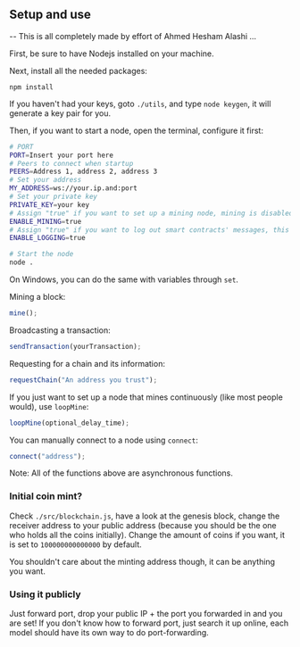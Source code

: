 ## Setup and use
-- This is all completely made by effort of Ahmed Hesham Alashi ...

First, be sure to have Nodejs installed on your machine.

Next, install all the needed packages:
```
npm install
```

If you haven't had your keys, goto `./utils`, and type `node keygen`, it will generate a key pair for you. 

Then, if you want to start a node, open the terminal, configure it first:
```sh
# PORT
PORT=Insert your port here
# Peers to connect when startup
PEERS=Address 1, address 2, address 3
# Set your address
MY_ADDRESS=ws://your.ip.and:port
# Set your private key
PRIVATE_KEY=your key
# Assign "true" if you want to set up a mining node, mining is disabled by default
ENABLE_MINING=true
# Assign "true" if you want to log out smart contracts' messages, this is disabled by default
ENABLE_LOGGING=true

# Start the node
node .
```

On Windows, you can do the same with variables through `set`.

Mining a block:
```js
mine();
```

Broadcasting a transaction:
```js
sendTransaction(yourTransaction);
```

Requesting for a chain and its information: 
```js
requestChain("An address you trust");
```

If you just want to set up a node that mines continuously (like most people would), use `loopMine`:
```js
loopMine(optional_delay_time);
```

You can manually connect to a node using `connect`:
```js
connect("address");
```

Note: All of the functions above are asynchronous functions.

### Initial coin mint?
Check `./src/blockchain.js`, have a look at the genesis block, change the receiver address to your public address (because you should be the one who holds all the coins initially). Change the amount of coins if you want, it is set to `100000000000000` by default.

You shouldn't care about the minting address though, it can be anything you want.

### Using it publicly
Just forward port, drop your public IP + the port you forwarded in and you are set! If you don't know how to forward port, just search it up online, each model should have its own way to do port-forwarding.
